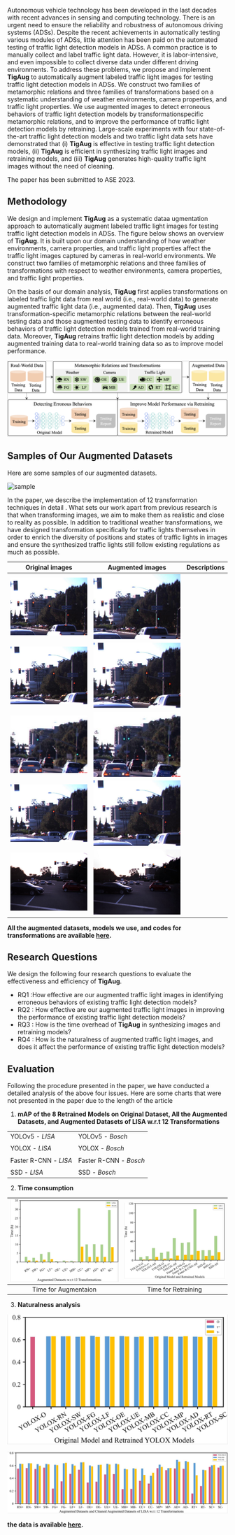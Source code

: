 Autonomous vehicle technology has been developed in the last decades with recent advances in sensing and computing technology. There is an urgent need to ensure the reliability and robustness of autonomous driving systems (ADSs). Despite the recent achievements in automatically testing various modules of ADSs, little attention has been paid on the automated testing of traffic light detection models in ADSs. A common practice is to manually collect and label traffic light data. However, it is labor-intensive, and even impossible to collect diverse data under different driving environments.
To address these problems, we propose and implement **TigAug** to automatically augment labeled traffic light images for testing traffic light detection models in ADSs. We construct two families of metamorphic relations and three families of transformations based on a systematic understanding of weather environments, camera properties, and traffic light properties. We use augmented images to detect erroneous behaviors of traffic light detection models by transformationspecific metamorphic relations, and to improve the performance of traffic light detection models by retraining. Large-scale experiments with four state-of-the-art traffic light detection models and two traffic light data sets have demonstrated that (i) **TigAug** is effective in testing traffic light detection models, (ii) **TigAug** is efficient in synthesizing traffic light images and retraining models, and (iii) **TigAug** generates high-quality traffic light images without the need of cleaning.

The paper has been submitted to ASE 2023.



## Methodology

We design and implement **TigAug** as a systematic dataa ugmentation approach to automatically augment labeled traffic light images for testing traffic light detection models in ADSs. The figure below  shows an overview of **TigAug**. It is built upon our domain understanding of how weather environments, camera properties, and traffic light properties affect the traffic light images captured by cameras in real-world environments. We construct two families of metamorphic relations  and three families of transformations  with respect to weather environments, camera properties, and traffic light properties. 

On the basis of our domain analysis, **TigAug** first applies transformations on labeled traffic light data from real world (i.e., real-world data) to generate augmented traffic light data (i.e., augmented data). Then, **TigAug** uses transformation-specific metamorphic relations between the real-world testing data and those augmented testing data to identify erroneous behaviors of traffic light detection models trained from real-world training data. Moreover, **TigAug** retrains traffic light detection models by adding augmented training data to real-world training data so as to improve model performance.

![overflow](img/overflow.png)

## Samples of Our Augmented Datasets

Here are some samples of our augmented datasets.

![sample](img/sample.png)

In the paper, we describe the implementation of 12 transformation techniques in detail . What sets our work apart from previous research is that when transforming images, we aim to make them as realistic and close to reality as possible. In addition to traditional weather transformations, we have designed transformation specifically for traffic lights themselves in order to enrich the diversity of positions and states of traffic lights in images and ensure the synthesized traffic lights still follow existing regulations as much as possible.

|    Original images     |    Augmented images    | Descriptions |
| :--------------------: | :--------------------: | :----------: |
| ![CC-O](img/CC-O.jpg)  | ![CC-A](img/CC-A.jpg)  |              |
| ![MP-O](img/MP-O.jpg)  | ![MP-A](img/MP-A.jpg)  |              |
| ![AD-O](img/AD-O.jpeg) | ![AD-A](img/AD-A.jpeg) |              |
| ![RT-O](img/RT-O.jpg)  | ![RT-A](img/RT-A.jpg)  |              |
| ![SC-O](img/SC-O.jpg)  | ![SC-A](img/SC-A.jpg)  |              |

**All the augmented datasets, models we use, and codes  for transformations are available [here](https://zenodo.org/record/7694860).**

## Research Questions

We design the following four research questions to evaluate the effectiveness and efficiency of **TigAug**.

- RQ1 :How effective are our augmented traffic light images in identifying erroneous behaviors of existing traffic light detection models?
- RQ2 : How effective are our augmented traffic light images in improving the performance of existing traffic light detection models?
- RQ3 : How is the time overhead of **TigAug** in synthesizing images and retraining models?
- RQ4 : How is the naturalness of augmented traffic light images, and does it affect the performance of existing traffic light detection models?



## Evaluation

Following the procedure presented in the paper, we have conducted a detailed analysis of the above four issues. Here are some charts that were not presented in the paper due to the length of the article

1. **mAP of the 8 Retrained Models on Original Dataset, All the Augmented Datasets, and Augmented Datasets of LISA w.r.t 12 Transformations**

|                       |                        |
| --------------------- | ---------------------- |
| YOLOv5 - *LISA*       | YOLOv5 - *Bosch*       |
|                       |                        |
| YOLOX - *LISA*        | YOLOX - *Bosch*        |
|                       |                        |
| Faster R-CNN - *LISA* | Faster R-CNN - *Bosch* |
|                       |                        |
| SSD - *LISA*          | SSD - *Bosch*          |





2. **Time consumption**

| ![transformation-time](img/transformation-time.jpg) | ![retrain-time](img/retrain-time.jpg) |
| :-------------------------------------------------: | :-----------------------------------: |
|                Time for Augmentaion                 |          Time for Retraining          |





3. **Naturalness analysis** 



![rq4-yolox-O](img/rq4-yolox-O.jpg)



![rq4-yolox-A](img/rq4-yolox-A.jpg)




**the data is available [here]().**